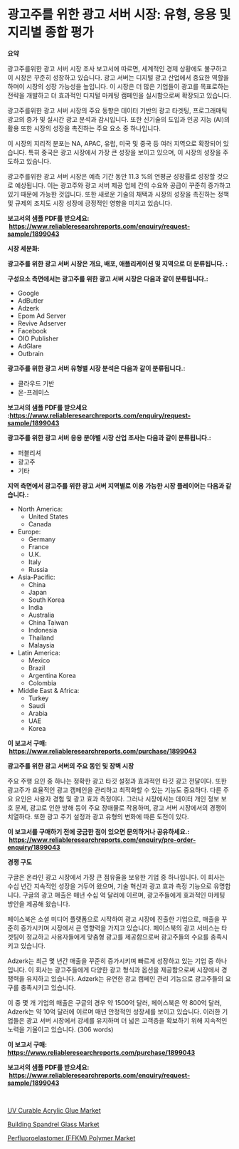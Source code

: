 <p><h1>광고주를 위한 광고 서버 시장: 유형, 응용 및 지리별 종합 평가</h1></p><p><strong>요약</strong></p>
<p><p>광고주를위한 광고 서버 시장 조사 보고서에 따르면, 세계적인 경제 상황에도 불구하고이 시장은 꾸준히 성장하고 있습니다. 광고 서버는 디지털 광고 산업에서 중요한 역할을하며이 시장의 성장 가능성을 높입니다. 이 시장은 더 많은 기업들이 광고를 목표로하는 전략을 개발하고 더 효과적인 디지털 마케팅 캠페인을 실시함으로써 확장되고 있습니다.</p><p>광고주를위한 광고 서버 시장의 주요 동향은 데이터 기반의 광고 타겟팅, 프로그래매틱 광고의 증가 및 실시간 광고 분석과 감시입니다. 또한 신기술의 도입과 인공 지능 (AI)의 활용 또한 시장의 성장을 촉진하는 주요 요소 중 하나입니다.</p><p>이 시장의 지리적 분포는 NA, APAC, 유럽, 미국 및 중국 등 여러 지역으로 확장되어 있습니다. 특히 중국은 광고 시장에서 가장 큰 성장을 보이고 있으며, 이 시장의 성장을 주도하고 있습니다.</p><p>광고주를위한 광고 서버 시장은 예측 기간 동안 11.3 %의 연평균 성장률로 성장할 것으로 예상됩니다. 이는 광고주와 광고 서버 제공 업체 간의 수요와 공급이 꾸준히 증가하고 있기 때문에 가능한 것입니다. 또한 새로운 기술의 채택과 시장의 성장을 촉진하는 정책 및 규제의 조치도 시장 성장에 긍정적인 영향을 미치고 있습니다.</p></p>
<p><strong>보고서의 샘플 PDF를 받으세요: &nbsp;<a href="https://www.reliableresearchreports.com/enquiry/request-sample/1899043">https://www.reliableresearchreports.com/enquiry/request-sample/1899043</a></strong></p>
<p><strong>시장 세분화:</strong></p>
<p><strong> 광고주를 위한 광고 서버 시장은 개요, 배포, 애플리케이션 및 지역으로 더 분류됩니다. :</strong></p>
<p><strong>구성요소 측면에서는 광고주를 위한 광고 서버 시장은 다음과 같이 분류됩니다.:</strong></p>
<p><ul><li>Google</li><li>AdButler</li><li>Adzerk</li><li>Epom Ad Server</li><li>Revive Adserver</li><li>Facebook</li><li>OIO Publisher</li><li>AdGlare</li><li>Outbrain</li></ul></p>
<p><strong> 광고주를 위한 광고 서버 유형별 시장 분석은 다음과 같이 분류됩니다.:</strong></p>
<p><ul><li>클라우드 기반</li><li>온-프레미스</li></ul></p>
<p><strong>보고서의 샘플 PDF를 받으세요 :<a href="https://www.reliableresearchreports.com/enquiry/request-sample/1899043">https://www.reliableresearchreports.com/enquiry/request-sample/1899043</a></strong></p>
<p><strong> 광고주를 위한 광고 서버 응용 분야별 시장 산업 조사는 다음과 같이 분류됩니다.:</strong></p>
<p><ul><li>퍼블리셔</li><li>광고주</li><li>기타</li></ul></p>
<p><strong>지역 측면에서 광고주를 위한 광고 서버 지역별로 이용 가능한 시장 플레이어는 다음과 같습니다.:</strong></p>
<p><ul>
    <li>
        North America:
        <ul>
            <li>United States</li>
            <li>Canada</li>
        </ul>
    </li>
    <li>
        Europe:
        <ul>
            <li>Germany</li>
            <li>France</li>
            <li>U.K.</li>
            <li>Italy</li>
            <li>Russia</li>
        </ul>
    </li>
    <li>
        Asia-Pacific:
        <ul>
            <li>China</li>
            <li>Japan</li>
            <li>South Korea</li>
            <li>India</li>
            <li>Australia</li>
            <li>China Taiwan</li>
            <li>Indonesia</li>
            <li>Thailand</li>
            <li>Malaysia</li>
        </ul>
    </li>
    <li>
        Latin America:
        <ul>
            <li>Mexico</li>
            <li>Brazil</li>
            <li>Argentina Korea</li>
            <li>Colombia</li>
        </ul>
    </li>
    <li>
        Middle East & Africa:
        <ul>
            <li>Turkey</li>
            <li>Saudi</li>
            <li>Arabia</li>
            <li>UAE</li>
            <li>Korea</li>
        </ul>
    </li>
    </ul></p>
<p><strong>이 보고서 구매: &nbsp;<a href="https://www.reliableresearchreports.com/purchase/1899043">https://www.reliableresearchreports.com/purchase/1899043</a></strong></p>
<p><strong>광고주를 위한 광고 서버의 주요 동인 및 장벽 시장</strong></p>
<p><p>주요 주행 요인 중 하나는 정확한 광고 타깃 설정과 효과적인 타깃 광고 전달이다. 또한 광고주가 효율적인 광고 캠페인을 관리하고 최적화할 수 있는 기능도 중요하다. 다른 주요 요인은 사용자 경험 및 광고 효과 측정이다. 그러나 시장에서는 데이터 개인 정보 보호 문제, 광고로 인한 방해 등이 주요 장애물로 작용하며, 광고 서버 시장에서의 경쟁이 치열하다. 또한 광고 주기 설정과 광고 유형의 변화에 따른 도전이 있다.</p></p>
<p><strong>이 보고서를 구매하기 전에 궁금한 점이 있으면 문의하거나 공유하세요.: &nbsp;<a href="https://www.reliableresearchreports.com/enquiry/pre-order-enquiry/1899043">https://www.reliableresearchreports.com/enquiry/pre-order-enquiry/1899043</a></strong></p>
<p><strong>경쟁 구도</strong></p>
<p><p>구글은 온라인 광고 시장에서 가장 큰 점유율을 보유한 기업 중 하나입니다. 이 회사는 수십 년간 지속적인 성장을 거두어 왔으며, 기술 혁신과 광고 효과 측정 기능으로 유명합니다. 구글의 광고 매출은 매년 수십 억 달러에 이르며, 광고주들에게 효과적인 마케팅 방안을 제공해 왔습니다.</p><p>페이스북은 소셜 미디어 플랫폼으로 시작하여 광고 시장에 진출한 기업으로, 매출을 꾸준히 증가시키며 시장에서 큰 영향력을 가지고 있습니다. 페이스북의 광고 서비스는 타겟팅이 정교하고 사용자들에게 맞춤형 광고를 제공함으로써 광고주들의 수요를 충족시키고 있습니다.</p><p>Adzerk는 최근 몇 년간 매출을 꾸준히 증가시키며 빠르게 성장하고 있는 기업 중 하나입니다. 이 회사는 광고주들에게 다양한 광고 형식과 옵션을 제공함으로써 시장에서 경쟁력을 유지하고 있습니다. Adzerk는 유연한 광고 캠페인 관리 기능으로 광고주들의 요구를 충족시키고 있습니다.</p><p>이 중 몇 개 기업의 매출은 구글의 경우 약 1500억 달러, 페이스북은 약 800억 달러, Adzerk는 약 10억 달러에 이르며 매년 안정적인 성장세를 보이고 있습니다. 이러한 기업들은 광고 서버 시장에서 강세를 유지하며 더 넓은 고객층을 확보하기 위해 지속적인 노력을 기울이고 있습니다. (306 words)</p></p>
<p><strong>이 보고서 구매: &nbsp; <a href="https://www.reliableresearchreports.com/purchase/1899043">https://www.reliableresearchreports.com/purchase/1899043</a></strong></p>
<p><strong>보고서의 샘플 PDF를 받으세요: &nbsp;<a href="https://www.reliableresearchreports.com/enquiry/request-sample/1899043">https://www.reliableresearchreports.com/enquiry/request-sample/1899043</a></strong><strong></strong></p>
<p>&nbsp;</p>
<p><p><a href="https://github.com/beatblasta/Market-Research-Report-List-2/blob/main/uv-curable-acrylic-glue-market.md">UV Curable Acrylic Glue Market</a></p><p><a href="https://github.com/angelajermaine/Market-Research-Report-List-2/blob/main/building-spandrel-glass-market.md">Building Spandrel Glass Market</a></p><p><a href="https://github.com/shotows/Market-Research-Report-List-1/blob/main/perfluoroelastomer-ffkm-polymer-market.md">Perfluoroelastomer (FFKM) Polymer Market</a></p></p>